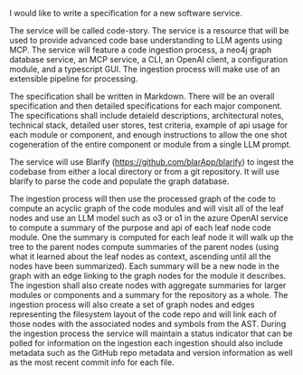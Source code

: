 I would like to write a specification for a new software service.

The service will be called code-story. The service is a resource that will be used to provide advanced code base understanding to LLM agents using MCP. The service will feature a code ingestion process, a neo4j graph database service, an MCP service, a CLI, an OpenAI client, a configuration module, and a typescript GUI. The ingestion process will make use of an extensible pipeline for processing.

The specification shall be written in Markdown. There will be an overall specification and then detailed specifications for each major component. The specifications shall include detaield descriptions, architectural notes, technical stack, detailed user stores, test criteria, example of api usage for each module or component, and enough instructions to allow the one shot cogeneration of the entire component or module from a single LLM prompt.

The service will use Blarify (https://github.com/blarApp/blarify) to ingest the codebase from either a local directory or from a git repository. It will use blarify to parse the code and populate the graph database.

The ingestion process will then use the processed graph of the code to compute an acyclic graph of the code modules and will visit all of the leaf nodes and use an LLM model such as o3 or o1 in the azure OpenAI service to compute a summary of the purpose and api of each leaf node code module. One the summary is computed for each leaf node it will walk up the tree to the parent nodes compute summaries of the parent nodes (using what it learned about the leaf nodes as context, ascending until all the nodes have been summarized). Each summary will be a new node in the graph with an edge linking to the graph nodes for the module it describes. The ingestion shall also create nodes with aggregate summaries for larger modules or components and a summary for the repository as a whole.  The ingestion process will also create a set of graph nodes and edges representing the filesystem layout of the code repo and will link each of those nodes with the associated nodes and symbols from the AST. During the ingestion process the service will maintain a status indicator that can be polled for information on the ingestion each ingestion should also include metadata such as the GitHub repo metadata and version information as well as the most recent commit info for each file.


